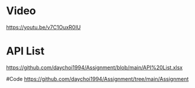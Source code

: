 # Video
https://youtu.be/v7C1OuxR0IU

# API List
https://github.com/daychoi1994/Assignment/blob/main/API%20List.xlsx

#Code
https://github.com/daychoi1994/Assignment/tree/main/Assignment
